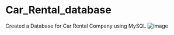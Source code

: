 # Car_Rental_database

Created a Database for Car Rental Company using MySQL
![image](https://user-images.githubusercontent.com/96520980/162927033-d1666b83-91b8-455e-82ff-9d70f101d336.png)


